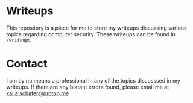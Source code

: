 
# Writeups

This repository is a place for me to store my writeups discussing various topics regarding computer security. These writeups can be found in `/writeups`

# Contact

I am by no means a professional in any of the topics discusssed in my writeups. If there are any blatant errors found, please email me at kai.a.schafer@proton.me
